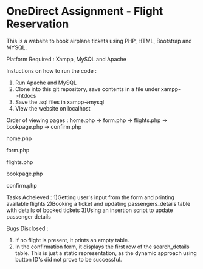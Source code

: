 # OneDirect Assignment - Flight Reservation

This is a website to book airplane tickets using PHP, HTML, Bootstrap and MYSQL.

Platform Required : Xampp, MySQL and Apache

Instuctions on how to run the code : 
1. Run Apache and MySQL
2. Clone into this git repository, save contents in a file under xampp->htdocs
3. Save the .sql files in xampp->mysql
4. View the website on localhost

Order of viewing pages :
home.php -> form.php -> flights.php -> bookpage.php -> confirm.php

home.php

form.php

flights.php

bookpage.php

confirm.php

Tasks Acheieved :
1)Getting user's input from the form and printing available flights
2)Booking a ticket and updating passengers_details table with details of booked tickets
3)Using an insertion script to update passenger details

Bugs Disclosed :
1) If no flight is present, it prints an empty table.
2) In the confirmation form, it displays the first row of the search_details table. This is just a static representation, as the dynamic approach using button ID's did not prove to be successful.




